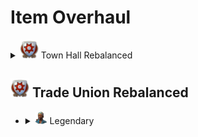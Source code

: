 # Item Overhaul

   <details>
## <summary><img src="./doc/item_overhaul/trade_union/icon_guildhouse.png" width="30" /> Town Hall Rebalanced</summary>

  <img src="./doc/item_overhaul/trade_union/belinda.png" />
  </details>

</details>

## <img src="./doc/item_overhaul/trade_union/icon_guildhouse.png" width="30" /> Trade Union Rebalanced

- <details>
  <summary><img src="./doc/job_adertisements/enbesa/icon_enbesan_cook_3b.png" width="20" /> Legendary</summary>

  - <details><!-- Aaden Issack, World-Famous Enbesan Chef -->
    <summary><img src="./doc/job_adertisements/enbesa/icon_enbesan_cook_3b.png" width="20" /> Aaden Issack, World-Famous Enbesan Chef</summary>
      <img src="./doc/item_overhaul/trade_union/aaden.png" />
      When a population consumes Jacob's "**Canned Fish**", "**Canned Food**" is exchanged for "**Canned Fish**".
      <img src="./doc/item_overhaul/trade_union/aaden_2.png" />
    </details>

  - <details><!-- Belinda San Pedro, Head of Arcade Acquisitions -->
    <summary><img src="./doc/job_adertisements/infrastructure/icon_specialist_mall_01.png" width="20" /> Belinda San Pedro, Head of Arcade Acquisitions</summary>
      <img src="./doc/item_overhaul/trade_union/belinda.png" />
    </details>

  - <details><!-- Brother Hilarius, Purveyor of Monastic Mixtures -->
    <summary><img src="./doc/job_adertisements/drink/icon_priest_uncommon.png" width="20" /> Brother Hilarius, Purveyor of Monastic Mixtures</summary>
      <img src="./doc/item_overhaul/trade_union/belinda.png" />
    </details>

  </details>
